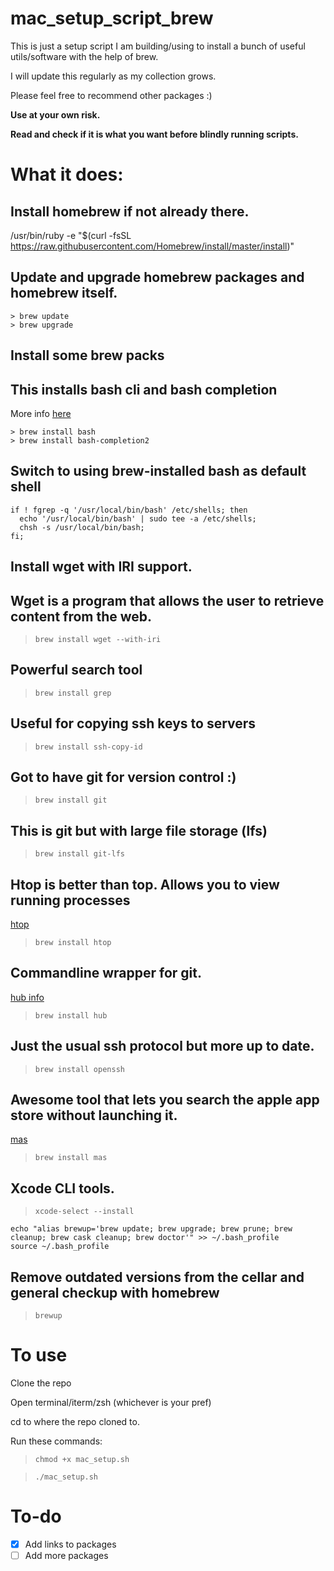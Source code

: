 # mac_setup_script_brew
This is just a setup script I am building/using to install a bunch of useful utils/software with the help of brew.

I will update this regularly as my collection grows.

Please feel free to recommend other packages :)

**Use at your own risk.** 

**Read and check if it is what you want before blindly running scripts.**

# What it does:

## Install homebrew if not already there.

/usr/bin/ruby -e "$(curl -fsSL https://raw.githubusercontent.com/Homebrew/install/master/install)"

## Update and upgrade homebrew packages and homebrew itself.
```
> brew update
> brew upgrade
```

## Install some brew packs
## This installs bash cli and bash completion
More info [here](https://formulae.brew.sh/formula/bash-completion@2)
```
> brew install bash
> brew install bash-completion2
```

## Switch to using brew-installed bash as default shell
```
if ! fgrep -q '/usr/local/bin/bash' /etc/shells; then
  echo '/usr/local/bin/bash' | sudo tee -a /etc/shells;
  chsh -s /usr/local/bin/bash;
fi;
```

## Install wget with IRI support.
## Wget is a program that allows the user to retrieve content from the web.

> `brew install wget --with-iri`

## Powerful search tool 

> `brew install grep`

## Useful for copying ssh keys to servers

> `brew install ssh-copy-id`

## Got to have git for version control :)

> `brew install git`

## This is git but with large file storage (lfs)

> `brew install git-lfs`

## Htop is better than top. Allows you to view running processes
[htop](https://hisham.hm/htop/)

> `brew install htop`

## Commandline wrapper for git. 
[hub info](https://github.com/github/hub)

> `brew install hub`

## Just the usual ssh protocol but more up to date.

> `brew install openssh`


## Awesome tool that lets you search the apple app store without launching it.
 [mas](https://github.com/mas-cli/mas)

> `brew install mas`


## Xcode CLI tools.

> `xcode-select --install`

```
echo "alias brewup='brew update; brew upgrade; brew prune; brew cleanup; brew cask cleanup; brew doctor'" >> ~/.bash_profile
source ~/.bash_profile
```

## Remove outdated versions from the cellar and general checkup with homebrew
> `brewup`

# To use

Clone the repo

Open terminal/iterm/zsh (whichever is your pref)

cd to where the repo cloned to.

Run these commands:

> `chmod +x mac_setup.sh`

> `./mac_setup.sh`

# To-do

- [x] Add links to packages
- [ ] Add more packages
